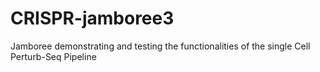 # CRISPR-jamboree3
Jamboree demonstrating and testing the functionalities of the single Cell Perturb-Seq Pipeline

